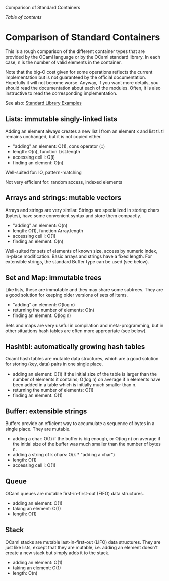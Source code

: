 Comparison of Standard Containers

*Table of contents*

# Comparison of Standard Containers
This is a rough comparison of the different container types that are
provided by the OCaml language or by the OCaml standard library. In each
case, n is the number of valid elements in the container.

Note that the big-O cost given for some operations reflects the current
implementation but is not guaranteed by the official documentation.
Hopefully it will not become worse. Anyway, if you want more details,
you should read the documentation about each of the modules. Often, it
is also instructive to read the corresponding implementation.

See also: [Standard Library
Examples](standard_library_examples.html "Standard Library Examples")

## Lists: immutable singly-linked lists
Adding an element always creates a new list l from an element x and list
tl. tl remains unchanged, but it is not copied either.

* "adding" an element: O(1), cons operator (::)
* length: O(n), function List.length
* accessing cell i: O(i)
* finding an element: O(n)

Well-suited for: IO, pattern-matching

Not very efficient for: random access, indexed elements

## Arrays and strings: mutable vectors
Arrays and strings are very similar. Strings are specialized in storing
chars (bytes), have some convenient syntax and store them compactly.

* "adding" an element: O(n)
* length: O(1), function Array.length
* accessing cell i: O(1)
* finding an element: O(n)

Well-suited for sets of elements of known size, access by numeric index,
in-place modification. Basic arrays and strings have a fixed length. For
extensible strings, the standard Buffer type can be used (see below).

## Set and Map: immutable trees
Like lists, these are immutable and they may share some subtrees. They
are a good solution for keeping older versions of sets of items.

* "adding" an element: O(log n)
* returning the number of elements: O(n)
* finding an element: O(log n)

Sets and maps are very useful in compilation and meta-programming, but
in other situations hash tables are often more appropriate (see below).

## Hashtbl: automatically growing hash tables
Ocaml hash tables are mutable data structures, which are a good solution
for storing (key, data) pairs in one single place.

* adding an element: O(1) if the initial size of the table is larger
 than the number of elements it contains; O(log n) on average if n
 elements have been added in a table which is initially much smaller
 than n.
* returning the number of elements: O(1)
* finding an element: O(1)

## Buffer: extensible strings
Buffers provide an efficient way to accumulate a sequence of bytes in a
single place. They are mutable.

* adding a char: O(1) if the buffer is big enough, or O(log n) on
 average if the initial size of the buffer was much smaller than the
 number of bytes n.
* adding a string of k chars: O(k * "adding a char")
* length: O(1)
* accessing cell i: O(1)

## Queue
OCaml queues are mutable first-in-first-out (FIFO) data structures.

* adding an element: O(1)
* taking an element: O(1)
* length: O(1)

## Stack
OCaml stacks are mutable last-in-first-out (LIFO) data structures. They
are just like lists, except that they are mutable, i.e. adding an
element doesn't create a new stack but simply adds it to the stack.

* adding an element: O(1)
* taking an element: O(1)
* length: O(n)

